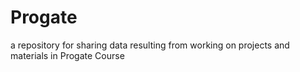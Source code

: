 # Progate
a repository for sharing data resulting from working on projects and materials in Progate Course
